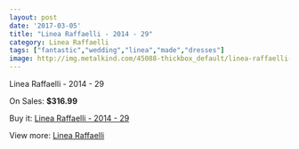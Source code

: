 ```yaml
---
layout: post
date: '2017-03-05'
title: "Linea Raffaelli - 2014 - 29"
category: Linea Raffaelli
tags: ["fantastic","wedding","linea","made","dresses"]
image: http://img.metalkind.com/45088-thickbox_default/linea-raffaelli-2014-29.jpg
---
```

Linea Raffaelli - 2014 - 29

On Sales: **$316.99**
<a href="https://www.metalkind.com/en/linea-raffaelli/13058-linea-raffaelli-2014-29.html"><amp-img layout="responsive" width="600" height="600" src="//img.metalkind.com/45088-thickbox_default/linea-raffaelli-2014-29.jpg" alt="Linea Raffaelli - 2014 - 29 0" /></a>
<a href="https://www.metalkind.com/en/linea-raffaelli/13058-linea-raffaelli-2014-29.html"><amp-img layout="responsive" width="600" height="600" src="//img.metalkind.com/45089-thickbox_default/linea-raffaelli-2014-29.jpg" alt="Linea Raffaelli - 2014 - 29 1" /></a>
<a href="https://www.metalkind.com/en/linea-raffaelli/13058-linea-raffaelli-2014-29.html"><amp-img layout="responsive" width="600" height="600" src="//img.metalkind.com/45090-thickbox_default/linea-raffaelli-2014-29.jpg" alt="Linea Raffaelli - 2014 - 29 2" /></a>
<a href="https://www.metalkind.com/en/linea-raffaelli/13058-linea-raffaelli-2014-29.html"><amp-img layout="responsive" width="600" height="600" src="//img.metalkind.com/45091-thickbox_default/linea-raffaelli-2014-29.jpg" alt="Linea Raffaelli - 2014 - 29 3" /></a>
<a href="https://www.metalkind.com/en/linea-raffaelli/13058-linea-raffaelli-2014-29.html"><amp-img layout="responsive" width="600" height="600" src="//img.metalkind.com/45092-thickbox_default/linea-raffaelli-2014-29.jpg" alt="Linea Raffaelli - 2014 - 29 4" /></a>

Buy it: [Linea Raffaelli - 2014 - 29](https://www.metalkind.com/en/linea-raffaelli/13058-linea-raffaelli-2014-29.html "Linea Raffaelli - 2014 - 29")

View more: [Linea Raffaelli](https://www.metalkind.com/en/78-linea-raffaelli "Linea Raffaelli")